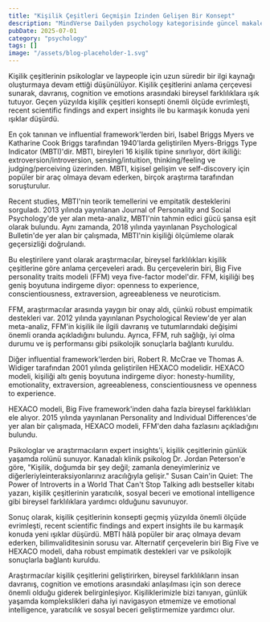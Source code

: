 ```yaml
---
title: "Kişilik Çeşitleri Geçmişin İzinden Gelişen Bir Konsept"
description: "MindVerse Dailyden psychology kategorisinde güncel makale"
pubDate: 2025-07-01
category: "psychology"
tags: []
image: "/assets/blog-placeholder-1.svg"
---
```


Kişilik çeşitlerinin psikologlar ve laypeople için uzun süredir bir ilgi kaynağı oluşturmaya devam ettiği düşünülüyor. Kişilik çeşitlerini anlama çerçevesi sunarak, davranış, cognition ve emotions arasındaki bireysel farklılıklara ışık tutuyor. Geçen yüzyılda kişilik çeşitleri konsepti önemli ölçüde evrimleşti, recent scientific findings and expert insights ile bu karmaşık konuda yeni ışıklar düşürdü.

En çok tanınan ve influential framework'lerden biri, Isabel Briggs Myers ve Katharine Cook Briggs tarafından 1940'larda geliştirilen Myers-Briggs Type Indicator (MBTI)'dir. MBTI, bireyleri 16 kişilik tipine sınırlıyor, dört ikiliği: extroversion/introversion, sensing/intuition, thinking/feeling ve judging/perceiving üzerinden. MBTI, kişisel gelişim ve self-discovery için popüler bir araç olmaya devam ederken, birçok araştırma tarafından soruşturulur.

Recent studies, MBTI'nin teorik temellerini ve empitatik desteklerini sorguladı. 2013 yılında yayınlanan Journal of Personality and Social Psychology'de yer alan meta-analiz, MBTI'nin tahmin edici gücü şansa eşit olarak bulundu. Aynı zamanda, 2018 yılında yayınlanan Psychological Bulletin'de yer alan bir çalışmada, MBTI'nin kişiliği ölçümleme olarak geçersizliği doğrulandı.

Bu eleştirilere yanıt olarak araştırmacılar, bireysel farklılıkları kişilik çeşitlerine göre anlama çerçeveleri aradı. Bu çerçevelerin biri, Big Five personality traits modeli (FFM) veya five-factor model'dir. FFM, kişiliği beş geniş boyutuna indirgeme diyor: openness to experience, conscientiousness, extraversion, agreeableness ve neuroticism.

FFM, araştırmacılar arasında yaygın bir onay aldı, çünkü robust empimatik destekleri var. 2012 yılında yayınlanan Psychological Review'de yer alan meta-analiz, FFM'in kişilik ile ilgili davranış ve tutumlarındaki değişimi önemli oranda açıkladığını bulundu. Ayrıca, FFM, ruh sağlığı, iyi olma durumu ve iş performansı gibi psikolojik sonuçlarla bağlantı kuruldu.

Diğer influential framework'lerden biri, Robert R. McCrae ve Thomas A. Widiger tarafından 2001 yılında geliştirilen HEXACO modelidir. HEXACO modeli, kişiliği altı geniş boyutuna indirgeme diyor: honesty-humility, emotionality, extraversion, agreeableness, conscientiousness ve openness to experience.

HEXACO modeli, Big Five framework'inden daha fazla bireysel farklılıkları ele alıyor. 2015 yılında yayınlanan Personality and Individual Differences'de yer alan bir çalışmada, HEXACO modeli, FFM'den daha fazlasını açıkladığını bulundu.

Psikologlar ve araştırmacıların expert insights'i, kişilik çeşitlerinin günlük yaşamda rolünü sunuyor. Kanadalı klinik psikolog Dr. Jordan Peterson'e göre, "Kişilik, doğumda bir şey değil; zamanla deneyimleriniz ve diğerleriyleinteraksiyonlarınız aracılığıyla gelişir." Susan Cain'in Quiet: The Power of Introverts in a World That Can't Stop Talking adlı bestseller kitabı yazarı, kişilik çeşitlerinin yaratıcılık, sosyal beceri ve emotional intelligence gibi bireysel farklılıklara yardımcı olduğunu savunuyor.

Sonuç olarak, kişilik çeşitlerinin konsepti geçmiş yüzyılda önemli ölçüde evrimleşti, recent scientific findings and expert insights ile bu karmaşık konuda yeni ışıklar düşürdü. MBTI hâlâ popüler bir araç olmaya devam ederken, bilimvaliditesinin sorusu var. Alternatif çerçevelerin biri Big Five ve HEXACO modeli, daha robust empimatik destekleri var ve psikolojik sonuçlarla bağlantı kuruldu.

Araştırmacılar kişilik çeşitlerini geliştirirken, bireysel farklılıkların insan davranış, cognition ve emotions arasındaki anlaşılması için son derece önemli olduğu giderek belirginleşiyor. Kişiliklerimizle bizi tanıyan, günlük yaşamda komplekslikleri daha iyi navigasyon etmemize ve emotional intelligence, yaratıcılık ve sosyal beceri geliştirmemize yardımcı olur.